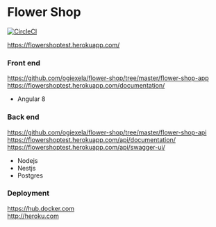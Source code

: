 # Flower Shop

[![CircleCI](https://circleci.com/gh/ogiexela/flower-shop.svg?style=svg)](https://circleci.com/gh/ogiexela/flower-shop)


https://flowershoptest.herokuapp.com/

### Front end
https://github.com/ogiexela/flower-shop/tree/master/flower-shop-app  
https://flowershoptest.herokuapp.com/documentation/  

* Angular 8  

### Back end
https://github.com/ogiexela/flower-shop/tree/master/flower-shop-api  
https://flowershoptest.herokuapp.com/api/documentation/  
https://flowershoptest.herokuapp.com/api/swagger-ui/  

* Nodejs
* Nestjs
* Postgres  


### Deployment
https://hub.docker.com  
http://heroku.com  
